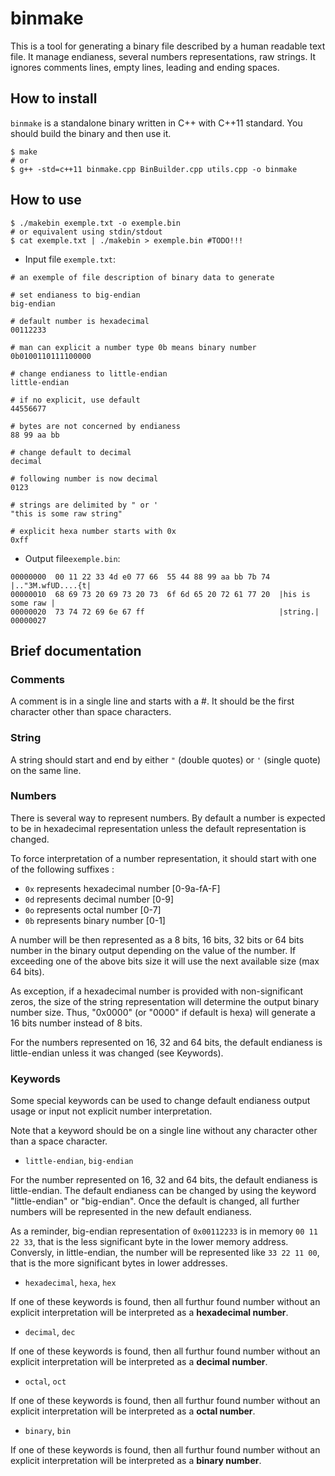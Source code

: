 # binmake

This is a tool for generating a binary file described by a human readable text file.
It manage endianess, several numbers representations, raw strings.
It ignores comments lines, empty lines, leading and ending spaces.

## How to install

`binmake` is a standalone binary written in C++ with C++11 standard.
You should build the binary and then use it.

    $ make
    # or
    $ g++ -std=c++11 binmake.cpp BinBuilder.cpp utils.cpp -o binmake

## How to use

    $ ./makebin exemple.txt -o exemple.bin
    # or equivalent using stdin/stdout
    $ cat exemple.txt | ./makebin > exemple.bin #TODO!!!

- Input file `exemple.txt`:

```
# an exemple of file description of binary data to generate

# set endianess to big-endian
big-endian

# default number is hexadecimal
00112233

# man can explicit a number type 0b means binary number
0b0100110111100000

# change endianess to little-endian
little-endian

# if no explicit, use default
44556677

# bytes are not concerned by endianess
88 99 aa bb

# change default to decimal
decimal

# following number is now decimal
0123

# strings are delimited by " or '
"this is some raw string"

# explicit hexa number starts with 0x
0xff
```

- Output file`exemple.bin`:

```
00000000  00 11 22 33 4d e0 77 66  55 44 88 99 aa bb 7b 74  |.."3M.wfUD....{t|
00000010  68 69 73 20 69 73 20 73  6f 6d 65 20 72 61 77 20  |his is some raw |
00000020  73 74 72 69 6e 67 ff                              |string.|
00000027
```

## Brief documentation

### Comments

A comment is in a single line and starts with a #. It should be the first
character other than space characters.

### String

A string should start and end by either `"` (double quotes) or `'`
(single quote) on the same line.

### Numbers

There is several way to represent numbers. By default a number is expected to
be in hexadecimal representation unless the default representation is changed.

To force interpretation of a number representation, it should start with one of
the following suffixes :
- `0x` represents hexadecimal number [0-9a-fA-F]
- `0d` represents decimal number [0-9]
- `0o` represents octal number [0-7]
- `0b` represents binary number [0-1]

A number will be then represented as a 8 bits, 16 bits, 32 bits or 64 bits
number in the binary output depending on the value of the number. If exceeding
one of the above bits size it will use the next available size (max 64 bits).

As exception, if a hexadecimal number is provided with non-significant zeros,
the size of the string representation will determine the output binary number
size. Thus, "0x0000" (or "0000" if default is hexa) will generate a 16 bits
number instead of 8 bits.

For the numbers represented on 16, 32 and 64 bits, the default endianess is
little-endian unless it was changed (see Keywords).

### Keywords

Some special keywords can be used to change default endianess output usage or
input not explicit number interpretation.

Note that a keyword should be on a single line without any character other than
a space character.

- `little-endian`, `big-endian`

For the number represented on 16, 32 and 64 bits, the default endianess is
little-endian. The default endianess can be changed by using the keyword
"little-endian" or "big-endian".
Once the default is changed, all further numbers will be represented in the
new default endianess.

As a reminder, big-endian representation of `0x00112233` is in
memory `00 11 22 33`, that is the less significant byte in the lower memory
address.
Conversly, in little-endian, the number will be represented like `33 22 11 00`,
that is the more significant bytes in lower addresses.


- `hexadecimal`, `hexa`, `hex`

If one of these keywords is found, then all furthur found number without an
explicit interpretation will be interpreted as a **hexadecimal number**.

- `decimal`, `dec`

If one of these keywords is found, then all furthur found number without an
explicit interpretation will be interpreted as a **decimal number**.

- `octal`, `oct`

If one of these keywords is found, then all furthur found number without an
explicit interpretation will be interpreted as a **octal number**.

- `binary`, `bin`

If one of these keywords is found, then all furthur found number without an
explicit interpretation will be interpreted as a **binary number**.



